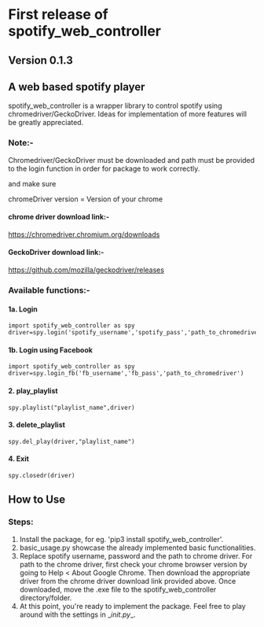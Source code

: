 # First release of spotify_web_controller
## Version 0.1.3
## A web based spotify player
spotify_web_controller is a wrapper library to control spotify using chromedriver/GeckoDriver. Ideas for implementation of more features will be greatly appreciated. 

### Note:-
Chromedriver/GeckoDriver must be downloaded and path must be provided to the login function in order for package to work correctly.

and make sure 

chromeDriver version = Version of your chrome

#### chrome driver download link:-

https://chromedriver.chromium.org/downloads

#### GeckoDriver download link:-

https://github.com/mozilla/geckodriver/releases

### Available functions:-

#### 1a. Login

```
import spotify_web_controller as spy
driver=spy.login('spotify_username','spotify_pass','path_to_chromedriver')
```

#### 1b. Login using Facebook

```
import spotify_web_controller as spy
driver=spy.login_fb('fb_username','fb_pass','path_to_chromedriver')
```

#### 2. play_playlist

```
spy.playlist("playlist_name",driver)
```

#### 3. delete_playlist

```
spy.del_play(driver,"playlist_name")
```

#### 4. Exit

```
spy.closedr(driver)
```

## How to Use
### Steps:
1. Install the package, for eg. 'pip3 install spotify_web_controller'.
2. basic_usage.py showcase the already implemented basic functionalities.
3. Replace spotify username, password and the path to chrome driver. For path to the chrome driver, first check your chrome browser version by going to Help < About Google Chrome. Then download the appropriate driver from the chrome driver download link provided above. Once downloaded, move the .exe file to the spotify_web_controller directory/folder. 
4. At this point, you're ready to implement the package. Feel free to play around with the settings in \__init.py__.

